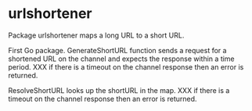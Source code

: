 # urlshortener
Package urlshortener maps a long URL to a short URL.

First Go package.
GenerateShortURL function sends a request for a shortened URL on the channel and
expects the response within a time period. XXX if there is a timeout on the
channel response then an error is returned.

ResolveShortURL looks up the shortURL in the map. XXX if there is a timeout on
the channel response then an error is returned.
